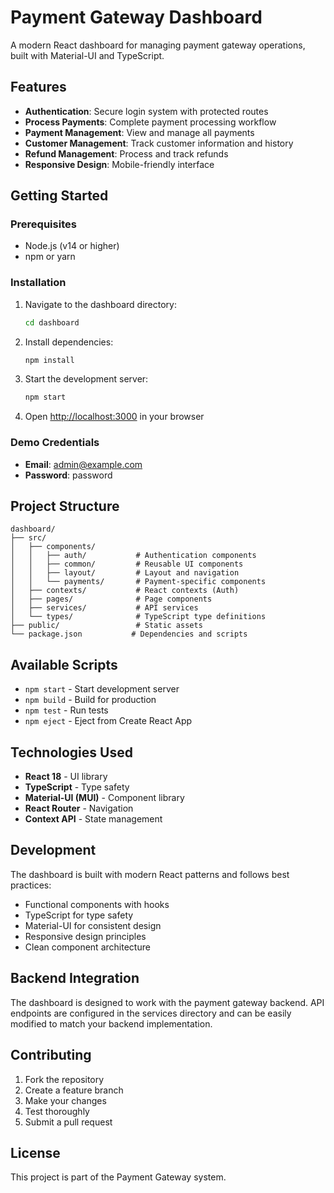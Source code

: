 # Payment Gateway Dashboard

A modern React dashboard for managing payment gateway operations, built with Material-UI and TypeScript.

## Features

- **Authentication**: Secure login system with protected routes
- **Process Payments**: Complete payment processing workflow
- **Payment Management**: View and manage all payments
- **Customer Management**: Track customer information and history
- **Refund Management**: Process and track refunds
- **Responsive Design**: Mobile-friendly interface

## Getting Started

### Prerequisites

- Node.js (v14 or higher)
- npm or yarn

### Installation

1. Navigate to the dashboard directory:
   ```bash
   cd dashboard
   ```

2. Install dependencies:
   ```bash
   npm install
   ```

3. Start the development server:
   ```bash
   npm start
   ```

4. Open [http://localhost:3000](http://localhost:3000) in your browser

### Demo Credentials

- **Email**: admin@example.com
- **Password**: password

## Project Structure

```
dashboard/
├── src/
│   ├── components/
│   │   ├── auth/           # Authentication components
│   │   ├── common/         # Reusable UI components
│   │   ├── layout/         # Layout and navigation
│   │   └── payments/       # Payment-specific components
│   ├── contexts/           # React contexts (Auth)
│   ├── pages/              # Page components
│   ├── services/           # API services
│   └── types/              # TypeScript type definitions
├── public/                 # Static assets
└── package.json           # Dependencies and scripts
```

## Available Scripts

- `npm start` - Start development server
- `npm build` - Build for production
- `npm test` - Run tests
- `npm eject` - Eject from Create React App

## Technologies Used

- **React 18** - UI library
- **TypeScript** - Type safety
- **Material-UI (MUI)** - Component library
- **React Router** - Navigation
- **Context API** - State management

## Development

The dashboard is built with modern React patterns and follows best practices:

- Functional components with hooks
- TypeScript for type safety
- Material-UI for consistent design
- Responsive design principles
- Clean component architecture

## Backend Integration

The dashboard is designed to work with the payment gateway backend. API endpoints are configured in the services directory and can be easily modified to match your backend implementation.

## Contributing

1. Fork the repository
2. Create a feature branch
3. Make your changes
4. Test thoroughly
5. Submit a pull request

## License

This project is part of the Payment Gateway system.
